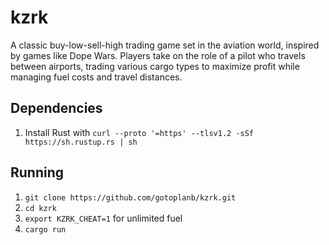 # kzrk

A classic buy-low-sell-high trading game set in the aviation world, inspired by games like Dope Wars. Players take on the role of a pilot who travels between airports, trading various cargo types to maximize profit while managing fuel costs and travel distances.

## Dependencies

1. Install Rust with `curl --proto '=https' --tlsv1.2 -sSf https://sh.rustup.rs | sh`

## Running

1. `git clone https://github.com/gotoplanb/kzrk.git`
1. `cd kzrk`
1. `export KZRK_CHEAT=1` for unlimited fuel
1. `cargo run`
